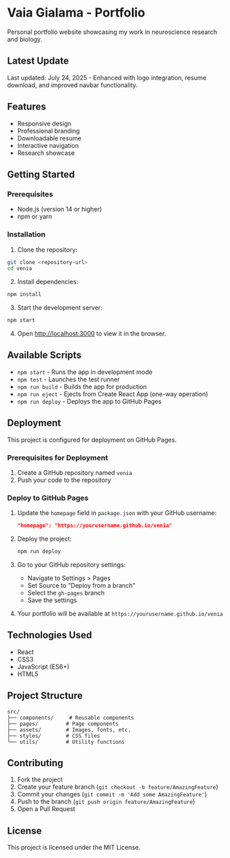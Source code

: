 # Vaia Gialama - Portfolio

Personal portfolio website showcasing my work in neuroscience research and biology.

## Latest Update

Last updated: July 24, 2025 - Enhanced with logo integration, resume download, and improved navbar functionality.

## Features

- Responsive design
- Professional branding
- Downloadable resume
- Interactive navigation
- Research showcase

## Getting Started

### Prerequisites

- Node.js (version 14 or higher)
- npm or yarn

### Installation

1. Clone the repository:

```bash
git clone <repository-url>
cd venia
```

2. Install dependencies:

```bash
npm install
```

3. Start the development server:

```bash
npm start
```

4. Open [http://localhost:3000](http://localhost:3000) to view it in the browser.

## Available Scripts

- `npm start` - Runs the app in development mode
- `npm test` - Launches the test runner
- `npm run build` - Builds the app for production
- `npm run eject` - Ejects from Create React App (one-way operation)
- `npm run deploy` - Deploys the app to GitHub Pages

## Deployment

This project is configured for deployment on GitHub Pages.

### Prerequisites for Deployment

1. Create a GitHub repository named `venia`
2. Push your code to the repository

### Deploy to GitHub Pages

1. Update the `homepage` field in `package.json` with your GitHub username:

   ```json
   "homepage": "https://yourusername.github.io/venia"
   ```

2. Deploy the project:

   ```bash
   npm run deploy
   ```

3. Go to your GitHub repository settings:

   - Navigate to Settings > Pages
   - Set Source to "Deploy from a branch"
   - Select the `gh-pages` branch
   - Save the settings

4. Your portfolio will be available at `https://yourusername.github.io/venia`

## Technologies Used

- React
- CSS3
- JavaScript (ES6+)
- HTML5

## Project Structure

```
src/
├── components/     # Reusable components
├── pages/         # Page components
├── assets/        # Images, fonts, etc.
├── styles/        # CSS files
└── utils/         # Utility functions
```

## Contributing

1. Fork the project
2. Create your feature branch (`git checkout -b feature/AmazingFeature`)
3. Commit your changes (`git commit -m 'Add some AmazingFeature'`)
4. Push to the branch (`git push origin feature/AmazingFeature`)
5. Open a Pull Request

## License

This project is licensed under the MIT License.
